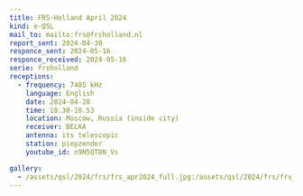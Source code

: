 ```yaml
---
title: FRS-Holland April 2024
kind: e-QSL
mail_to: mailto:frs@frsholland.nl
report_sent: 2024-04-30
responce_sent: 2024-05-16
responce_received: 2024-05-16
serie: frsholland
receptions:
  - frequency: 7405 kHz
    language: English
    date: 2024-04-28
    time: 18.30-18.53
    location: Moscow, Russia (inside city)
    receiver: BELKA
    antenna: its telescopic
    station: piepzender
    youtube_id: n9N5QT8N_Vs

gallery:
  - /assets/qsl/2024/frs/frs_apr2024_full.jpg:/assets/qsl/2024/frs/frs_apr2024_small.jpg
---
```

